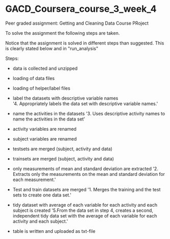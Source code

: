 # GACD_Coursera_course_3_week_4
Peer graded assignment: Getting and Cleaning Data Course PRoject

To solve the assignment the following steps are taken.

Notice that the assignment is solved in different steps than suggested. This is clearly stated below and in "run_analysis"

Steps:
- data is collected and unzipped
- loading of data files
- loading of helper/label files
- label the datasets with descriptive variable names  <br/> '4. Appropriately labels the data set with descriptive variable names.'

- name the activities in the datasets
'3. Uses descriptive activity names to name the activities in the data set'

- activity variables are renamed
- subject variables are renamed
- testsets are merged (subject, activity and data)
- trainsets are merged (subject, activity and data)
- only measurements of mean and standard deviation are extracted
'2. Extracts only the measurements on the mean and standard deviation for each measurement.' 

- Test and train datasets are merged
'1. Merges the training and the test sets to create one data set.'

- tidy dataset with average of each variable for each activity and each subject is created
'5.From the data set in step 4, creates a second, independent tidy data set with the average of each variable for each activity and each subject.'

- table is written and uploaded as txt-file
